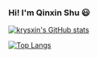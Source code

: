 ### Hi! I'm Qinxin Shu :smiley:

[![krysxin's GitHub stats](https://github-readme-stats.vercel.app/api?username=krysxin&theme=algolia&show_icons=true)](https://github.com/krysxin/github-readme-stats)

[![Top Langs](https://github-readme-stats.vercel.app/api/top-langs/?username=krysxin&theme=algolia&show_icons=true)](https://github.com/krysxin/github-readme-stats)

<!--
**krysxin/krysxin** is a ✨ _special_ ✨ repository because its `README.md` (this file) appears on your GitHub profile.

Here are some ideas to get you started:

- 🔭 I’m currently working on ...
- 🌱 I’m currently learning ...
- 👯 I’m looking to collaborate on ...
- 🤔 I’m looking for help with ...
- 💬 Ask me about ...
- 📫 How to reach me: ...
- 😄 Pronouns: ...
- ⚡ Fun fact: ...
-->
